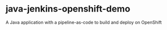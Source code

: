 # java-jenkins-openshift-demo
A Java application with a pipeline-as-code to build and deploy on OpenShift
